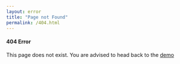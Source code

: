 ```yaml
---
layout: error
title: "Page not Found"
permalink: /404.html
---
```


<div class="alert alert-dismissible alert-danger">
<h4>404 Error</h4>
<p>This page does not exist. You are advised to head back to the <a href="{{site.url}}{{site.baseurl}}" class="alert-link">demo</a></p>
</div>
